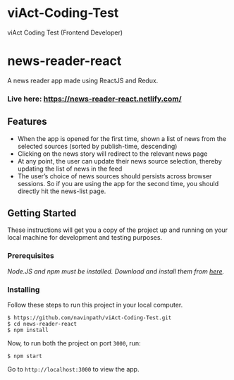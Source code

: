 # viAct-Coding-Test
viAct Coding Test (Frontend Developer)

# news-reader-react

A news reader app made using ReactJS and Redux.

### Live here: https://news-reader-react.netlify.com/

## Features

- When the app is opened for the first time, shown a list of news from the selected sources (sorted by
  publish-time, descending)
- Clicking on the news story will redirect to the relevant news page
- At any point, the user can update their news source selection, thereby updating
  the list of news in the feed
- The user’s choice of news sources should persists across browser sessions. So if you are using the app for the
  second time, you should directly hit the news-list page.

## Getting Started

These instructions will get you a copy of the project up and running on your local machine for development and testing purposes.

### Prerequisites

_Node.JS and npm must be installed. Download and install them from [here](https://nodejs.org)._

### Installing

Follow these steps to run this project in your local computer.

```
$ https://github.com/navinpath/viAct-Coding-Test.git
$ cd news-reader-react
$ npm install
```

Now, to run both the project on port `3000`, run:

```
$ npm start
```

Go to `http://localhost:3000` to view the app.